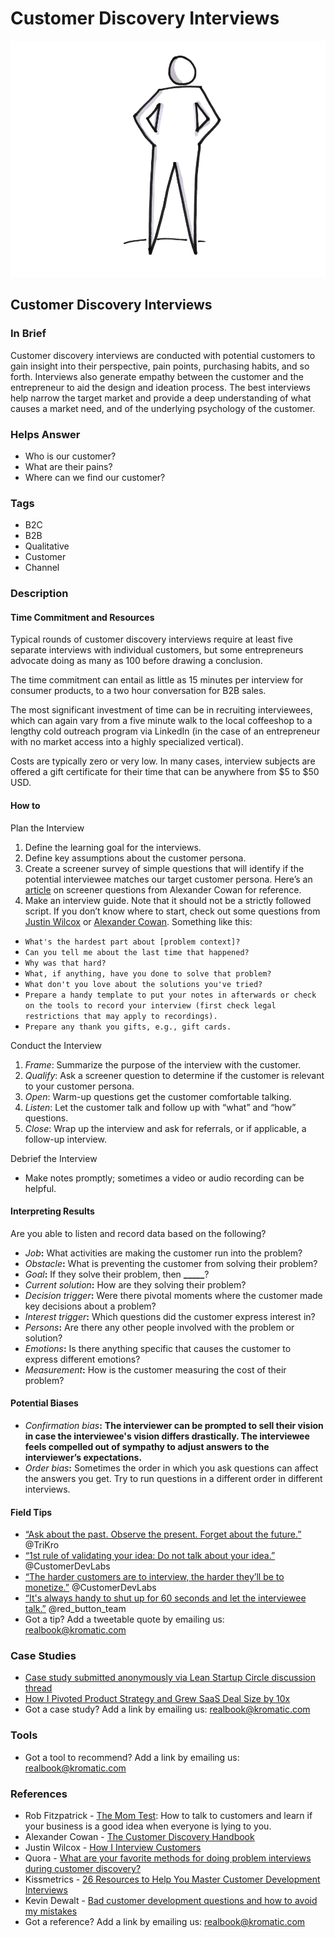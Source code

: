 # Customer Discovery Interviews

![](../.gitbook/assets/illustration-full-figure-hand-pocket-customer-discovery-interviews.png)

## Customer Discovery Interviews

### In Brief

Customer discovery interviews are conducted with potential customers to gain insight into their perspective, pain points, purchasing habits, and so forth. Interviews also generate empathy between the customer and the entrepreneur to aid the design and ideation process. The best interviews help narrow the target market and provide a deep understanding of what causes a market need, and of the underlying psychology of the customer.

### Helps Answer

* Who is our customer?
* What are their pains?
* Where can we find our customer?

### Tags

* B2C
* B2B
* Qualitative
* Customer
* Channel

### Description

#### Time Commitment and Resources

Typical rounds of customer discovery interviews require at least five separate interviews with individual customers, but some entrepreneurs advocate doing as many as 100 before drawing a conclusion.

The time commitment can entail as little as 15 minutes per interview for consumer products, to a two hour conversation for B2B sales.

The most significant investment of time can be in recruiting interviewees, which can again vary from a five minute walk to the local coffeeshop to a lengthy cold outreach program via LinkedIn \(in the case of an entrepreneur with no market access into a highly specialized vertical\).

Costs are typically zero or very low. In many cases, interview subjects are offered a gift certificate for their time that can be anywhere from $5 to $50 USD.

#### How to

Plan the Interview

1. Define the learning goal for the interviews.
2. Define key assumptions about the customer persona.
3. Create a screener survey of simple questions that will identify if the potential interviewee matches our target customer persona. Here’s an [article](https://www.alexandercowan.com/customer-discovery-handbook/) on screener questions from Alexander Cowan for reference.
4. Make an interview guide. Note that it should not be a strictly followed script. If you don’t know where to start, check out some questions from [Justin Wilcox](https://customerdevlabs.com/2013/11/05/how-i-interview-customers/) or [Alexander Cowan](https://www.alexandercowan.com/customer-discovery-handbook/). Something like this:

* `What's the hardest part about [problem context]?`
* `Can you tell me about the last time that happened?`
* `Why was that hard?`
* `What, if anything, have you done to solve that problem?`
* `What don't you love about the solutions you've tried?`
* `Prepare a handy template to put your notes in afterwards or check on the tools to record your interview (first check legal restrictions that may apply to recordings).`
* `Prepare any thank you gifts, e.g., gift cards.`

Conduct the Interview

1. _Frame_: Summarize the purpose of the interview with the customer.
2. _Qualify_: Ask a screener question to determine if the customer is relevant to your customer persona.
3. _Open_: Warm-up questions get the customer comfortable talking. 
4. _Listen_: Let the customer talk and follow up with “what” and “how” questions.
5. _Close_: Wrap up the interview and ask for referrals, or if applicable, a follow-up interview.

Debrief the Interview

* Make notes promptly; sometimes a video or audio recording can be helpful. 

#### Interpreting Results

Are you able to listen and record data based on the following?

* _Job_**:** What activities are making the customer run into the problem?
* _Obstacle_**:** What is preventing the customer from solving their problem?
* _Goal_**:** If they solve their problem, then **\_\_\_\_\_**?
* _Current solution_**:** How are they solving their problem?
* _Decision trigger_**:** Were there pivotal moments where the customer made key decisions about a problem?
* _Interest trigger_**:** Which questions did the customer express interest in?
* _Persons_**:** Are there any other people involved with the problem or solution?
* _Emotions_**:** Is there anything specific that causes the customer to express different emotions?
* _Measurement_**:** How is the customer measuring the cost of their problem?

#### Potential Biases

* _Confirmation bias_**:** **The interviewer can be prompted to sell their vision in case the interviewee's vision differs drastically. The interviewee feels compelled out of sympathy to adjust answers to the interviewer’s expectations.**
* _Order bias_**:** Sometimes the order in which you ask questions can affect the answers you get. Try to run questions in a different order in different interviews.

#### Field Tips

* [“Ask about the past. Observe the present. Forget about the future.”](http://ctt.ec/e8jbN) @TriKro
* [“1st rule of validating your idea: Do not talk about your idea.”](http://ctt.ec/7H7fb) @CustomerDevLabs
* [“The harder customers are to interview, the harder they’ll be to monetize.”](http://ctt.ec/y5ad6) @CustomerDevLabs
* [“It's always handy to shut up for 60 seconds and let the interviewee talk.”](http://ctt.ec/bSyl1) @red\_button\_team
* Got a tip? Add a tweetable quote by emailing us: [realbook@kromatic.com](mailto:realbook@kromatic.com)

### Case Studies

* [Case study submitted anonymously via Lean Startup Circle discussion thread](http://leanstartup.pbworks.com/w/page/15765212/Case%20Study%20One)
* [How I Pivoted Product Strategy and Grew SaaS Deal Size by 10x](http://www.chrisred.com/how-i-pivoted-product-strategy-and-grew-saas-deal-size-by-10x/)
* Got a case study? Add a link by emailing us: [realbook@kromatic.com](mailto:realbook@kromatic.com)

### Tools

* Got a tool to recommend? Add a link by emailing us: [realbook@kromatic.com](mailto:realbook@kromatic.com)

### References

* Rob Fitzpatrick - [The Mom Test](http://momtestbook.com/): How to talk to customers and learn if your business is a good idea when everyone is lying to you.
* Alexander Cowan - [The Customer Discovery Handbook](http://www.alexandercowan.com/customer-discovery-handbook/)
* Justin Wilcox - [How I Interview Customers](http://customerdevlabs.com/2013/11/05/how-i-interview-customers/)
* Quora - [What are your favorite methods for doing problem interviews during customer discovery?](http://www.quora.com/What-are-your-favorite-methods-for-doing-problem-interviews-during-Customer-Discovery)
* Kissmetrics - [26 Resources to Help You Master Customer Development Interviews](https://blog.kissmetrics.com/26-customer-development-resources/)
* Kevin Dewalt - [Bad customer development questions and how to avoid my mistakes](http://kevindewalt.com/2013/01/21/bad-customer-development-questions-and-how-to-avoid-my-mistakes/)
* Got a reference? Add a link by emailing us: [realbook@kromatic.com](https://github.com/trikro/the-real-startup-book/tree/6a17bc36666863334ffdefad4f2a9abf3e12ce13/part3-generative_market_research/realbook@kromatic.com)

